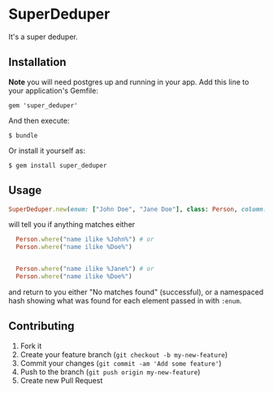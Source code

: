 # SuperDeduper

It's a super deduper.

## Installation

**Note** you will need postgres up and running in your app. Add this line to your application's Gemfile:

    gem 'super_deduper'

And then execute:

    $ bundle

Or install it yourself as:

    $ gem install super_deduper

## Usage

```ruby
SuperDeduper.new(enum: ["John Doe", "Jane Doe"], class: Person, column: "name")
```

will tell you if anything matches either

```ruby
  Person.where("name ilike %John%") # or
  Person.where("name ilike %Doe%")


  Person.where("name ilike %Jane%") # or
  Person.where("name ilike %Doe%")
```

and return to you either "No matches found" (successful), or a namespaced hash showing what was found for each element passed in with `:enum`.

## Contributing

1. Fork it
2. Create your feature branch (`git checkout -b my-new-feature`)
3. Commit your changes (`git commit -am 'Add some feature'`)
4. Push to the branch (`git push origin my-new-feature`)
5. Create new Pull Request
